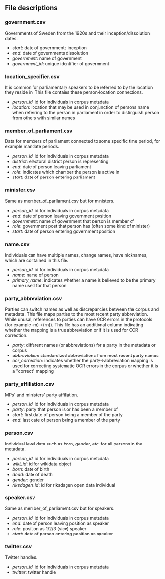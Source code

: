 ## File descriptions

### government.csv

Governments of Sweden from the 1920s and their inception/dissolution dates.

- *start*: date of governments inception
- *end*: date of governments dissolution
- *government*: name of government
- *government_id*: unique identifier of government

### location_specifier.csv

It is common for parliamentary speakers to be referred to by the location they reside in. This file contains these person-location connections.

- *person_id*: id for individuals in corpus metadata
- *location*: location that may be used in conjunction of persons name when referring to the person in parliament in order to distinguish person from others with similar names

### member_of_parliament.csv

Data for members of parliament connected to some specific time period, for example mandate periods.

- *person_id*: id for individuals in corpus metadata
- *district*: electoral district person is representing
- *end*: date of person leaving parliament
- *role*: indicates which chamber the person is active in
- *start*: date of person entering parliament

### minister.csv

Same as member_of_parliament.csv but for ministers.

- *person_id*: id for individuals in corpus metadata
- *end*: date of person leaving government position
- *government*: name of government that person is member of
- *role*: government post that person has (often some kind of minister)
- *start*: date of person entering government position

### name.csv

Individuals can have multiple names, change names, have nicknames, which are contained in this file.

- *person_id*: id for individuals in corpus metadata
- *name*: name of person
- *primary_name*: indicates whether a name is believed to be the primary name used for that person

### party_abbreviation.csv

Parties can switch names as well as discrepancies between the corpus and metadata. This file maps parties to the most recent party abbreviation. While unusal, references to parties can have OCR errors in the protocols (for example (m)->(rn)). This file has an additional column indicating whether the mapping is a true abbreviation or if it is used for OCR correction.

- *party*: different names (or abbreviations) for a party in the metadata or corpus
- *abbreviation*: standardized abbreviations from most recent party names
- *ocr_correction*: indicates whether the party->abbreviation mapping is used for correcting systematic OCR errors in the corpus or whether it is a "correct" mapping

### party_affiliation.csv

MPs' and ministers' party affiliation.

- *person_id*: id for individuals in corpus metadata
- *party*: party that person is or has been a member of
- *start*: first date of person being a member of the party
- *end*: last date of person being a member of the party

### person.csv

Individual level data such as born, gender, etc. for all persons in the metadata.

- *person_id*: id for individuals in corpus metadata
- *wiki_id*: id for wikidata object
- *born*: date of birth
- *dead*: date of death
- *gender*: gender
- *riksdagen_id*: id for riksdagen open data individual

### speaker.csv

Same as member_of_parliament.csv but for speakers.

- *person_id*: id for individuals in corpus metadata
- *end*: date of person leaving position as speaker
- *role*: position as 1/2/3 (vice) speaker
- *start*: date of person entering position as speaker

### twitter.csv

Twitter handles.

- *person_id*: id for individuals in corpus metadata
- *twitter*: twitter handle
